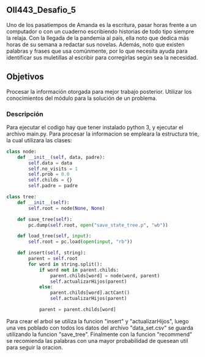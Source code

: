 ## OII443_Desafio_5

Uno de los pasatiempos de Amanda es la escritura, pasar horas frente a un computador o con un cuaderno escribiendo historias de todo tipo siempre la relaja. Con la llegada de la pandemia al país, ella noto que dedica más horas de su semana a redactar sus novelas. Además, noto que existen palabras y frases que usa comúnmente, por lo que necesita ayuda para identificar sus muletillas al escribir para corregirlas según sea la necesidad.

## Objetivos

Procesar la información otorgada para mejor trabajo posterior.
Utilizar los conocimientos del módulo para la solución de un problema.

### Descripción

Para ejecutar el codigo hay que tener instalado python 3, y ejecutar el archivo main.py. Para procesar la informacion se empleara la estructura trie, la cual utilizara las clases:

```python
class node:
    def __init__(self, data, padre):
        self.data = data
        self.no_visits = 1
        self.prob = 0.0
        self.childs = {}
        self.padre = padre
``` 
```python
class tree:
    def __init__(self):
        self.root = node(None, None)

    def save_tree(self):
        pc.dump(self.root, open("save_state_tree.p", "wb"))

    def load_tree(self, input):
        self.root = pc.load(open(input, "rb"))

    def insert(self, string):
        parent = self.root
        for word in string.split():
            if word not in parent.childs:
                parent.childs[word] = node(word, parent)
                self.actualizarHijos(parent)
            else:
                parent.childs[word].actCant()
                self.actualizarHijos(parent)

            parent = parent.childs[word]
``` 
Para crear el arbol se utiliza la funcion "insert" y "actualizarHijos", luego una ves poblado con todos los datos del archivo "data_set.csv" se guarda utilizando la funcion "save_tree". Finalmente con la funcion "recommend" se recomienda las palabras con una mayor probabilidad de quesean util para seguir la oracion.

